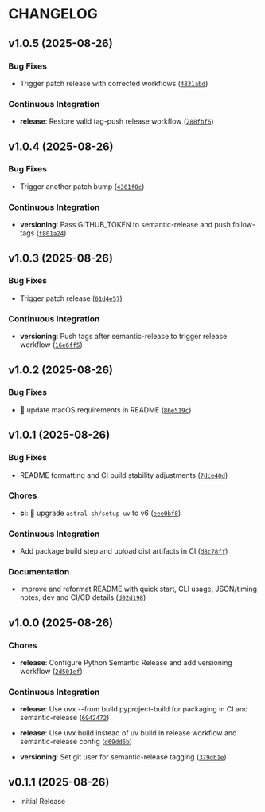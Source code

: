 # CHANGELOG

<!-- version list -->

## v1.0.5 (2025-08-26)

### Bug Fixes

- Trigger patch release with corrected workflows
  ([`4831abd`](https://github.com/chrisdoc/podkeet/commit/4831abd77901ce679a9b6733496f2026b7db31a6))

### Continuous Integration

- **release**: Restore valid tag-push release workflow
  ([`288fbf6`](https://github.com/chrisdoc/podkeet/commit/288fbf623170da512464bffc0455362ccc1a283e))


## v1.0.4 (2025-08-26)

### Bug Fixes

- Trigger another patch bump
  ([`4361f0c`](https://github.com/chrisdoc/podkeet/commit/4361f0c99946d25c0f8a25c4ed5bf484fbc49636))

### Continuous Integration

- **versioning**: Pass GITHUB_TOKEN to semantic-release and push follow-tags
  ([`f801a24`](https://github.com/chrisdoc/podkeet/commit/f801a24c3f90caebb3246d1860811611258cb179))


## v1.0.3 (2025-08-26)

### Bug Fixes

- Trigger patch release
  ([`61d4e57`](https://github.com/chrisdoc/podkeet/commit/61d4e57369592639a09b98bb91d3da7a98911eee))

### Continuous Integration

- **versioning**: Push tags after semantic-release to trigger release workflow
  ([`16e6ff5`](https://github.com/chrisdoc/podkeet/commit/16e6ff59d21546926398b3247130f358c43d243b))


## v1.0.2 (2025-08-26)

### Bug Fixes

- 🐛 update macOS requirements in README
  ([`86e519c`](https://github.com/chrisdoc/podkeet/commit/86e519c31268f37dc951f3ff41a98531382c5a6d))


## v1.0.1 (2025-08-26)

### Bug Fixes

- README formatting and CI build stability adjustments
  ([`7dce40d`](https://github.com/chrisdoc/podkeet/commit/7dce40df8b7652a90021925af7f89706cdd303e5))

### Chores

- **ci**: 🔧 upgrade `astral-sh/setup-uv` to v6
  ([`eee0bf8`](https://github.com/chrisdoc/podkeet/commit/eee0bf8e70f5c0ef9186dbd7687ec1bf0e62db28))

### Continuous Integration

- Add package build step and upload dist artifacts in CI
  ([`d8c78ff`](https://github.com/chrisdoc/podkeet/commit/d8c78fffa8b0ad898b65460d8f36f5a98133924e))

### Documentation

- Improve and reformat README with quick start, CLI usage, JSON/timing notes, dev and CI/CD details
  ([`d02d198`](https://github.com/chrisdoc/podkeet/commit/d02d198207c06c4ac1e4bfe2c442a78240d6bcbe))


## v1.0.0 (2025-08-26)

### Chores

- **release**: Configure Python Semantic Release and add versioning workflow
  ([`2d501ef`](https://github.com/chrisdoc/podkeet/commit/2d501ef84cbb446cf71dbffe3893b2835631594e))

### Continuous Integration

- **release**: Use uvx --from build pyproject-build for packaging in CI and semantic-release
  ([`6942472`](https://github.com/chrisdoc/podkeet/commit/6942472bd5cefc3e46704f510600f67bd1916f20))

- **release**: Use uvx build instead of uv build in release workflow and semantic-release config
  ([`d69dd6b`](https://github.com/chrisdoc/podkeet/commit/d69dd6bdeaaf5d9310fed7d903f536496c155fae))

- **versioning**: Set git user for semantic-release tagging
  ([`379db1e`](https://github.com/chrisdoc/podkeet/commit/379db1e9927a20deed58bb1e7af568100414ee3b))


## v0.1.1 (2025-08-26)

- Initial Release
